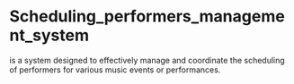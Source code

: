 # Scheduling_performers_management_system
is a system designed to effectively manage and coordinate the scheduling of performers for various music events or performances.
